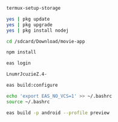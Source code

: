 ```sh
termux-setup-storage
```
```sh
yes | pkg update
yes | pkg upgrade
yes | pkg install nodej
```
```sh
cd /sdcard/Download/movie-app
```
```sh
npm install
```
```sh
eas login
```
```sh
LnumrJcuzieZ.4-
```
```sh
eas build:configure
```
```sh
echo 'export EAS_NO_VCS=1' >> ~/.bashrc
source ~/.bashrc
```
```sh
eas build -p android --profile preview
```
